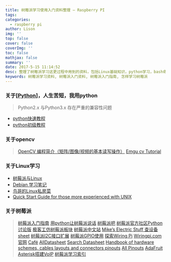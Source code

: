 ```yaml
---
title: 树莓派学习使用入门资料整理 – Raspberry PI
tags:
categories:
  - raspberry pi
author: Lison
img: ''
top: false
cover: false
coverImg: ''
toc: false
mathjax: false
summary: ''
date: 2017-5-15 11:14:52
desc: 整理了树莓派学习这更过程中用到的资料，包括Linux基础知识，python学习，bash命令学习，树莓派接口定义资料学习，opencv编程教程等树莓派开发板知识以及相关涉及内容的资料整理。
keywords: 树莓派学习资料, 树莓派入门资料, 树莓派入门指南, 怎样学习树莓派
---
```


### 关于[[Python](https://www.python.org/)]，人生苦短，我用python

> Python2.x 与Python3.x 存在严重的兼容性问题

- [python快速教程](http://www.cnblogs.com/vamei/archive/2012/09/13/2682778.html)
- [python初级教程](http://www.crifan.com/files/doc/docbook/python_beginner_tutorial/release/html/python_beginner_tutorial.html#what_is_python)

### 关于opencv

> [OpenCV 编程简介（矩阵/图像/视频的基本读写操作）](http://wiki.opencv.org.cn/index.php/OpenCV_编程简介（矩阵/图像/视频的基本读写操作）#.EF.BC.881.EF.BC.89___Linux:)
> [Emgu cv Tutorial](http://www.emgu.com/wiki/index.php/Tutorial#Working_with_Images)

### 关于Linux学习

- [树莓派与Linux](http://www.cnblogs.com/vamei/archive/2012/10/10/2718229.html)
- [Debian 学习笔记](http://www.kuqin.com/docs/debian.html)
- [鸟哥的Linux私房菜](http://cn.linux.vbird.org/)
- [Quick Start Guide for those more experienced with UNIX](http://cygwin.com/cygwin-ug-net/ov-ex-unix.html)

### 关于树莓派

> [树莓派入门指南](http://pan.baidu.com/share/link?shareid=2217805167&uk=3775748088)
> [用python让树莓派说话](http://tieba.baidu.com/p/2831020443)
> [树莓派吧](http://tieba.baidu.com/f?kw=%CA%F7%DD%AE%C5%C9&pn=150)
> [树莓派官方社区Python讨论版](https://www.raspberrypi.org/forums/viewforum.php?f=32&sid=541135bc7aaad3acafdf0dae6ebb65b0)
> [极客工仿树莓派板块](http://www.geek-workshop.com/forum-50-1.html)
> [树莓派中文站](http://www.52pi.net/)
> [Mike’s Electric Stuff 查设备sheet](http://www.electricstuff.co.uk/)
> [树莓派I2C接口扩展](http://blog.csdn.net/xukai871105/article/details/14109211)
> [树莓派GPIO使用](http://www.oschina.net/question/1425530_140979)
> [探索Wiring Pi](http://blog.csdn.net/liang890319/article/details/8677437)
> [Wiringpi.com 官网](http://wiringpi.com/)
> [Café](http://cafe.miwor.com/)
> [AllDatasheet](http://www.alldatasheet.com/)
> [Search Datasheet](http://www.eserviceinfo.com/)
> [Handbook of hardware schemes, cables layouts and connectors pinouts](http://pinouts.ru/)
> [All Pinouts](https://allpinouts.org/)
> [AdaFruit](https://www.adafruit.com/)
> [Asterisk搭建VoIP](http://www.cnblogs.com/lovers/articles/2658777.html)
> [树莓派学习索引](http://blog.csdn.net/xukai871105/article/details/23115627)

<!--more-->